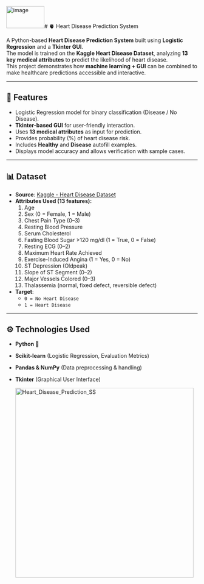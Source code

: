 <img width="100" height="58" alt="image" src="https://github.com/user-attachments/assets/656b27d4-d7e7-47e8-8154-d9d51f81ae3c" /># 🫀 Heart Disease Prediction System

A Python-based **Heart Disease Prediction System** built using **Logistic Regression** and a **Tkinter GUI**.  
The model is trained on the **Kaggle Heart Disease Dataset**, analyzing **13 key medical attributes** to predict the likelihood of heart disease.  
This project demonstrates how **machine learning + GUI** can be combined to make healthcare predictions accessible and interactive.

---

## 📌 Features

- Logistic Regression model for binary classification (Disease / No Disease).
- **Tkinter-based GUI** for user-friendly interaction.
- Uses **13 medical attributes** as input for prediction.
- Provides probability (%) of heart disease risk.
- Includes **Healthy** and **Disease** autofill examples.
- Displays model accuracy and allows verification with sample cases.

---

## 📊 Dataset

- **Source**: [Kaggle - Heart Disease Dataset](https://www.kaggle.com/datasets/johnsmith88/heart-disease-dataset)
- **Attributes Used (13 features):**
  1. Age
  2. Sex (0 = Female, 1 = Male)
  3. Chest Pain Type (0–3)
  4. Resting Blood Pressure
  5. Serum Cholesterol
  6. Fasting Blood Sugar >120 mg/dl (1 = True, 0 = False)
  7. Resting ECG (0–2)
  8. Maximum Heart Rate Achieved
  9. Exercise-Induced Angina (1 = Yes, 0 = No)
  10. ST Depression (Oldpeak)
  11. Slope of ST Segment (0–2)
  12. Major Vessels Colored (0–3)
  13. Thalassemia (normal, fixed defect, reversible defect)
- **Target**:
  - `0 = No Heart Disease`
  - `1 = Heart Disease`

---

## ⚙️ Technologies Used

- **Python** 🐍
- **Scikit-learn** (Logistic Regression, Evaluation Metrics)
- **Pandas & NumPy** (Data preprocessing & handling)
- **Tkinter** (Graphical User Interface)

  <img width="469" height="498" alt="Heart_Disease_Prediction_SS" src="https://github.com/user-attachments/assets/99f76344-cd3f-4420-bd5e-150125c77949" />

